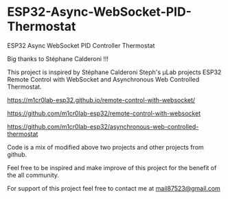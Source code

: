 # ESP32-Async-WebSocket-PID-Thermostat

ESP32 Async WebSocket PID Controller Thermostat 

Big thanks to Stéphane Calderoni !!!

This project is inspired by Stéphane Calderoni Steph's µLab projects ESP32 Remote Control with WebSocket and Asynchronous Web Controlled Thermostat.

https://m1cr0lab-esp32.github.io/remote-control-with-websocket/ 

https://github.com/m1cr0lab-esp32/remote-control-with-websocket 

https://github.com/m1cr0lab-esp32/asynchronous-web-controlled-thermostat 

Code is a mix of modified above two projects and other projects from github. 

Feel free to be inspired and make improve of this project for the benefit of the all community.

For support of this project feel free to contact me at mail87523@gmail.com
